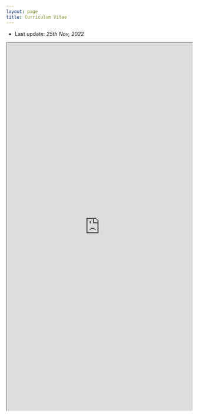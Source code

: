 ```yaml
---
layout: page
title: Curriculum Vitae
---
```

* Last update: *25th Nov, 2022*

<iframe src="https://drive.google.com/file/d/1LjMRCXGFSLGRUpoQGho_8ZK3oACvKRoA/preview" width="100%" height="1000" allow="autoplay"></iframe>
